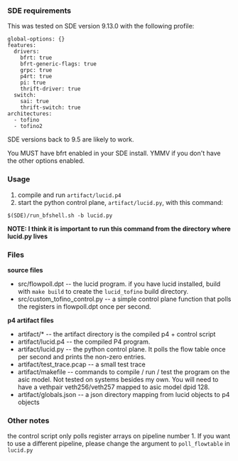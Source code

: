 ### SDE requirements

This was tested on SDE version 9.13.0 with the following profile:

```
global-options: {}
features:
  drivers:
    bfrt: true
    bfrt-generic-flags: true
    grpc: true
    p4rt: true
    pi: true
    thrift-driver: true
  switch:
    sai: true
    thrift-switch: true
architectures:
  - tofino
  - tofino2
```

SDE versions back to 9.5 are likely to work. 

You MUST have bfrt enabled in your SDE install. YMMV if you don't have the other options enabled.

### Usage

1. compile and run `artifact/lucid.p4`
2. start the python control plane, `artifact/lucid.py`, with this command: 

```$(SDE)/run_bfshell.sh -b lucid.py```

**NOTE: I think it is important to run this command from the directory where lucid.py lives**

### Files

**source files**
- src/flowpoll.dpt -- the lucid program. if you have lucid installed, build with `make build` to create the `lucid_tofino` build directory.
- src/custom_tofino_control.py -- a simple control plane function that polls the registers in flowpoll.dpt once per second.

**p4 artifact files**
- artifact/* -- the artifact directory is the compiled p4 + control script
- artifact/lucid.p4 -- the compiled P4 program.
- artifact/lucid.py -- the python control plane. It polls the flow table once per second and prints the non-zero entries.
- artifact/test_trace.pcap -- a small test trace
- artifact/makefile -- commands to compile / run / test the program on the asic model. Not tested on systems besides my own. You will need to have a vethpair veth256/veth257 mapped to asic model dpid 128.
- artifact/globals.json -- a json directory mapping from lucid objects to p4 objects

### Other notes
the control script only polls register arrays on pipeline number 1. If you want to use a different pipeline, please change the argument to `poll_flowtable` in `lucid.py`
